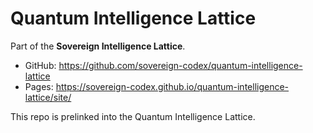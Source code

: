 # Quantum Intelligence Lattice

Part of the **Sovereign Intelligence Lattice**.

- GitHub: https://github.com/sovereign-codex/quantum-intelligence-lattice
- Pages: https://sovereign-codex.github.io/quantum-intelligence-lattice/site/

This repo is prelinked into the Quantum Intelligence Lattice.
